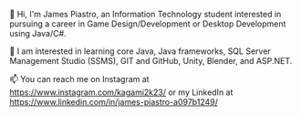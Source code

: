 👋 Hi, I'm James Piastro, an Information Technology student interested in pursuing a career in Game Design/Development or Desktop Development using Java/C#.

👀 I am interested in learning core Java, Java frameworks, SQL Server Management Studio (SSMS), GIT and GitHub, Unity, Blender, and ASP.NET.

📫 You can reach me on Instagram at https://www.instagram.com/kagami2k23/ or my LinkedIn at https://www.linkedin.com/in/james-piastro-a097b1249/
